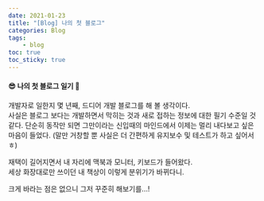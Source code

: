 ```yaml
---
date: 2021-01-23
title: "[Blog] 나의 첫 블로그"
categories: Blog
tags:
    - blog
toc: true
toc_sticky: true
---
```

#### 😎 나의 첫 블로그 일기 🌈  

개발자로 일한지 몇 년째, 드디어 개발 블로그를 해 볼 생각이다.  
사실은 블로그 보다는 개발하면서 막히는 것과 새로 접하는 정보에 대한 필기 수준일 것 같다.
단순히 동작만 되면 그만이라는 신입때의 마인드에서 이제는 멀리 내다보고 싶은 마음이 들었다. (말만 거창할 뿐 사실은 더 간편하게 유지보수 및 테스트가 하고 싶어서ㅎ)

재택이 길어지면서 내 자리에 맥북과 모니터, 키보드가 들어왔다.  
세상 화장대로만 쓰이던 내 책상이 이렇게 분위기가 바뀌다니.

크게 바라는 점은 없으니 그저 꾸준히 해보기를...!
